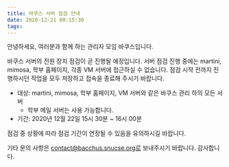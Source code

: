 ```yaml
---
title: 바쿠스 서버 점검 안내
date: 2020-12-21 00:15:30
tags:
---
```


안녕하세요, 여러분과 함께 하는 관리자 모임 바쿠스입니다.

바쿠스 서버의 전원 장치 점검이 곧 진행될 예정입니다. 서버 점검 진행 중에는 martini, mimosa, 학부 홈페이지, 각종 VM 서버에 접근하실 수 없습니다. 점검 시작 전까지 진행하시던 작업을 모두 저장하고 접속을 종료해 주시기 바랍니다.

* 대상: martini, mimosa, 학부 홈페이지, VM 서버와 같은 바쿠스 관리 하의 모든 서버
  - 학부 메일 서버는 사용 가능합니다.
* 기간: 2020년 12월 22일 15시 30분 ~ 16시 00분

점검 중 상황에 따라 점검 기간이 연장될 수 있음을 유의하시길 바랍니다.

기타 문의 사항은 contact@bacchus.snucse.org로 보내주시기 바랍니다. 감사합니다.
